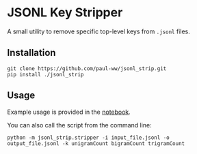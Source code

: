 # JSONL Key Stripper

A small utility to remove specific top-level keys from `.jsonl` files.

## Installation

```
git clone https://github.com/paul-ww/jsonl_strip.git
pip install ./jsonl_strip
```

## Usage

Example usage is provided in the [notebook](example.ipynb).

You can also call the script from the command line:

```
python -m jsonl_strip.stripper -i input_file.jsonl -o output_file.jsonl -k unigramCount bigramCount trigramCount
```
